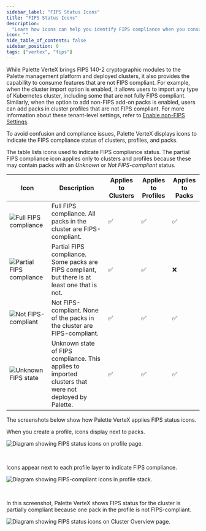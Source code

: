 ```yaml
---
sidebar_label: "FIPS Status Icons"
title: "FIPS Status Icons"
description:
  "Learn how icons can help you identify FIPS compliance when you consume features that are not FIPS compliant."
icon: ""
hide_table_of_contents: false
sidebar_position: 0
tags: ["vertex", "fips"]
---
```


While Palette VerteX brings FIPS 140-2 cryptographic modules to the Palette management platform and deployed clusters,
it also provides the capability to consume features that are not FIPS compliant. For example, when the cluster import
option is enabled, it allows users to import any type of Kubernetes cluster, including some that are not fully FIPS
compliant. Similarly, when the option to add non-FIPS add-on packs is enabled, users can add packs in cluster profiles
that are not FIPS compliant. For more information about these tenant-level settings, refer to
[Enable non-FIPS Settings](../system-management/enable-non-fips-settings/enable-non-fips-settings.md).

To avoid confusion and compliance issues, Palette VerteX displays icons to indicate the FIPS compliance status of
clusters, profiles, and packs.

The table lists icons used to indicate FIPS compliance status. The partial FIPS compliance icon applies only to clusters
and profiles because these may contain packs with an _Unknown_ or _Not FIPS-compliant_ status.

| **Icon**                                                           | **Description**                                                                                        | **Applies to Clusters** | **Applies to Profiles** | **Applies to Packs** |
| ------------------------------------------------------------------ | ------------------------------------------------------------------------------------------------------ | ----------------------- | ----------------------- | -------------------- |
| ![Full FIPS compliance](/vertex_fips-status-icons_compliant.png)   | Full FIPS compliance. All packs in the cluster are FIPS-compliant.                                     | ✅                      | ✅                      | ✅                   |
| ![Partial FIPS compliance](/vertex_fips-status-icons_partial.png)  | Partial FIPS compliance. Some packs are FIPS compliant, but there is at least one that is not.         | ✅                      | ✅                      | ❌                   |
| ![Not FIPS-compliant](/vertex_fips-status-icons_not-compliant.png) | Not FIPS-compliant. None of the packs in the cluster are FIPS-compliant.                               | ✅                      | ✅                      | ✅                   |
| ![Unknown FIPS state](/vertex_fips-status-icons_unknown.png)       | Unknown state of FIPS compliance. This applies to imported clusters that were not deployed by Palette. | ✅                      | ✅                      | ✅                   |

<!-- As shown in the screenshots below, FIPS status icons are displayed next to packs throughout Palette VerteX.  -->

The screenshots below show how Palette VerteX applies FIPS status icons.

When you create a profile, icons display next to packs.

![Diagram showing FIPS status icons on profile page.](/vertex_fips-status-icons_icons-on-profile-page.png)

<!-- (/vertex_fips-status-icons_icons-on-profile-page.png) -->

<br />

Icons appear next to each profile layer to indicate FIPS compliance.

![Diagram showing FIPS-compliant icons in profile stack.](/vertex_fips-status-icons_icons-in-profile-stack.png)

<br />

In this screenshot, Palette VerteX shows FIPS status for the cluster is partially compliant because one pack in the
profile is not FIPS-compliant.

![Diagram showing FIPS status icons on Cluster Overview page.](/vertex_fips-status-icons_icons-in-cluster-overview.png)
